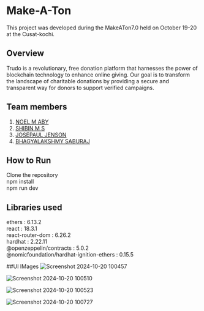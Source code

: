 # Make-A-Ton
 This project was developed during the MakeATon7.0 held on October 19-20 at the Cusat-kochi.

## Overview
Trudo is a revolutionary, free donation platform that harnesses the power of blockchain technology to enhance online giving. Our goal is to transform the landscape of charitable donations by providing a secure and transparent way for donors to support verified campaigns.


## Team members
1. <a href="https://github.com/noelmaby" >NOEL M ABY</a> <br>
2. <a href="https://github.com/shibukuttan4" >SHIBIN M S</a>
3. <a href="https://github.com/Im-Josepaul" >JOSEPAUL JENSON</a>
4. <a href="https://github.com/Bhagya0529" >BHAGYALAKSHMY SABURAJ</a>

## How to Run
Clone the repository <br>
npm install <br>
npm run dev <br>

## Libraries used
ethers                                    : 6.13.2 <br>
react                                     : 18.3.1 <br>
react-router-dom                          : 6.26.2 <br>
hardhat                                   : 2.22.11 <br>
@openzeppelin/contracts                   : 5.0.2 <br>
@nomicfoundation/hardhat-ignition-ethers  : 0.15.5 <br>

##UI IMages 
![Screenshot 2024-10-20 100457](https://github.com/user-attachments/assets/63098a3d-4eeb-4255-ba00-5576fbf1a337)

![Screenshot 2024-10-20 100510](https://github.com/user-attachments/assets/899ed542-03c3-4fce-b2bc-d49a67b52abf)

![Screenshot 2024-10-20 100523](https://github.com/user-attachments/assets/0dd6e416-36fa-4b15-be99-11abf99ba649)

![Screenshot 2024-10-20 100727](https://github.com/user-attachments/assets/1f19f5bd-afb4-4376-be13-881da7dcd2a6)




